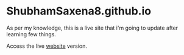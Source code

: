 # ShubhamSaxena8.github.io
As per my knowledge, this is a live site that i'm going to update after learning few things.

Access the live [website](https://shubhamsaxena8.github.io/) version.
